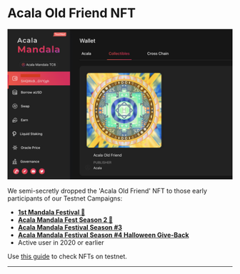 # Acala Old Friend NFT

![](../../.gitbook/assets/screen-shot-2021-04-18-at-10.58.36-am.png)

We semi-secretly dropped the 'Acala Old Friend' NFT to those early participants of our Testnet Campaigns:

* ****[**1st Mandala Festival 🎉**](https://medium.com/acalanetwork/mandala-festival-prize-drops-3ae68df0dfa6)****
* ****[**Acala Mandala Fest Season 2 🎉**](https://medium.com/acalanetwork/acala-mandala-fest-season-2-prize-drops-81b649324310)****
* ****[**Acala Mandala Festival Season #3**](https://medium.com/acalanetwork/acala-mandala-festival-season-3-d0a6f155c154)****
* ****[**Acala Mandala Festival Season #4 Halloween Give-Back**](https://medium.com/acalanetwork/acala-mandala-festival-season-4-halloween-give-back-d9b073f1fecc)****
* Active user in 2020 or earlier

Use [this guide](https://wiki.acala.network/misc/finding-tokens-and-nfts) to check NFTs on testnet.&#x20;

****
